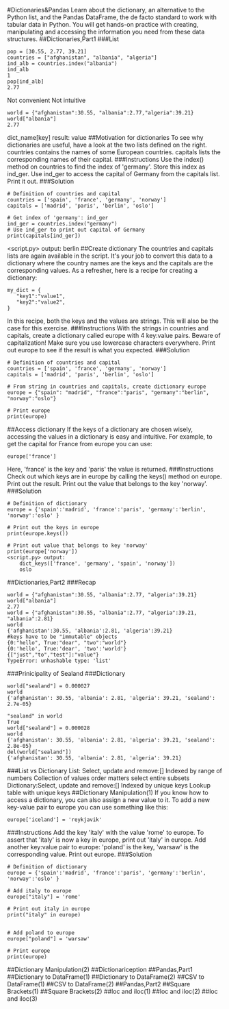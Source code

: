 #Dictionaries&Pandas
Learn about the dictionary, an alternative to the Python list, and the Pandas DataFrame, the de facto standard to work with tabular data in Python. 
You will get hands-on practice with creating, manipulating and accessing the information you need from these data structures.
##Dictionaries,Part1
###List
```
pop = [30.55, 2.77, 39.21]
countries = ["afghanistan", "albania", "algeria"]
ind_alb = countries.index("albania")
ind_alb
1
pop[ind_alb]
2.77
```
Not convenient
Not intuitive
```
world = {"afghanistan":30.55, "albania":2.77,"algeria":39.21}
world["albania"]
2.77
```
dict_name[key]
result: value
##Motivation for dictionaries
To see why dictionaries are useful, have a look at the two lists defined on the right. countries contains the names of some European countries. capitals lists the corresponding names of their capital.
###Instructions
Use the index() method on countries to find the index of 'germany'. Store this index as ind_ger.
Use ind_ger to access the capital of Germany from the capitals list. Print it out.
###Solution
```
# Definition of countries and capital
countries = ['spain', 'france', 'germany', 'norway']
capitals = ['madrid', 'paris', 'berlin', 'oslo']

# Get index of 'germany': ind_ger
ind_ger = countries.index("germany")
# Use ind_ger to print out capital of Germany
print(capitals[ind_ger])
```
<script.py> output:
    berlin
##Create dictionary
The countries and capitals lists are again available in the script. It's your job to convert this data to a dictionary where the country names are the keys and the capitals are the corresponding values. As a refresher, here is a recipe for creating a dictionary:
```
my_dict = {
   "key1":"value1",
   "key2":"value2",
}
```
In this recipe, both the keys and the values are strings. This will also be the case for this exercise.
###Instructions
With the strings in countries and capitals, create a dictionary called europe with 4 key:value pairs. Beware of capitalization! Make sure you use lowercase characters everywhere.
Print out europe to see if the result is what you expected.
###Solution
```
# Definition of countries and capital
countries = ['spain', 'france', 'germany', 'norway']
capitals = ['madrid', 'paris', 'berlin', 'oslo']

# From string in countries and capitals, create dictionary europe
europe = {"spain": "madrid", "france":"paris", "germany":"berlin", "norway":"oslo"}

# Print europe
print(europe)
```
##Access dictionary
If the keys of a dictionary are chosen wisely, accessing the values in a dictionary is easy and intuitive. For example, to get the capital for France from europe you can use:
```
europe['france']
```
Here, 'france' is the key and 'paris' the value is returned.
###Instructions
Check out which keys are in europe by calling the keys() method on europe. Print out the result.
Print out the value that belongs to the key 'norway'.
###Solution
```
# Definition of dictionary
europe = {'spain':'madrid', 'france':'paris', 'germany':'berlin', 'norway':'oslo' }

# Print out the keys in europe
print(europe.keys())

# Print out value that belongs to key 'norway'
print(europe['norway'])
<script.py> output:
    dict_keys(['france', 'germany', 'spain', 'norway'])
    oslo
```
##Dictionaries,Part2
###Recap
```
world = {"afghanistan":30.55, "albania":2.77, "algeria":39.21}
world["albania"]
2.77
world = {"afghanistan":30.55, "albania":2.77, "algeria":39.21, "albania":2.81}
world
{'afghanistan':30.55, 'albania':2.81, 'algeria':39.21}
#keys have to be "immutable" objects
{0:"hello", True:"dear", "two":"world"}
{0:'hello', True:'dear', 'two':'world'}
{["just","to","test"]:"value"}
TypeError: unhashable type: 'list'
```
###Prinicipality of Sealand
###Dictionary
```
world["sealand"] = 0.000027
world
{'afghanistan': 30.55, 'albania': 2.81, 'algeria': 39.21, 'sealand': 2.7e-05}

"sealand" in world
True
world["sealand"] = 0.000028
world
{'afghanistan': 30.55, 'albania': 2.81, 'algeria': 39.21, 'sealand': 2.8e-05}
del(world["sealand"])
{'afghanistan': 30.55, 'albania': 2.81, 'algeria': 39.21}
```
###List vs Dictionary
List: Select, update and remove:[]
Indexed by range of numbers
Collection of values order matters select entire subsets
Dictionary:Select, update and remove:[]
Indexed by unique keys
Lookup table with unique keys
##Dictionary Manipulation(1)
If you know how to access a dictionary, you can also assign a new value to it. To add a new key-value pair to europe you can use something like this:
```
europe['iceland'] = 'reykjavik'
```
###Instructions
Add the key 'italy' with the value 'rome' to europe.
To assert that 'italy' is now a key in europe, print out 'italy' in europe.
Add another key:value pair to europe: 'poland' is the key, 'warsaw' is the corresponding value.
Print out europe.
###Solution
```
# Definition of dictionary
europe = {'spain':'madrid', 'france':'paris', 'germany':'berlin', 'norway':'oslo' }

# Add italy to europe
europe["italy"] = 'rome'

# Print out italy in europe
print("italy" in europe)


# Add poland to europe
europe["poland"] = 'warsaw'

# Print europe
print(europe)
```
##Dictionary Manipulation(2)
##Dictionariception
##Pandas,Part1
##Dictionary to DataFrame(1)
##Dictionary to DataFrame(2)
##CSV to DataFrame(1)
##CSV to DataFrame(2)
##Pandas,Part2
##Square Brackets(1)
##Square Brackets(2)
##loc and iloc(1)
##loc and iloc(2)
##loc and iloc(3)
